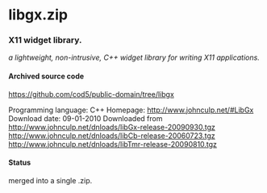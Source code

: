 # libgx.zip #

### X11 widget library. ###

*a lightweight, non-intrusive, C++ widget library for writing X11 applications.*

#### Archived source code ####
https://github.com/cod5/public-domain/tree/libgx

Programming language: C++
Homepage: http://www.johnculp.net/#LibGx
Download date: 09-01-2010
Downloaded from http://www.johnculp.net/dnloads/libGx-release-20090930.tgz
http://www.johnculp.net/dnloads/libCb-release-20060723.tgz
http://www.johnculp.net/dnloads/libTmr-release-20090810.tgz

#### Status ####
merged into a single .zip.

